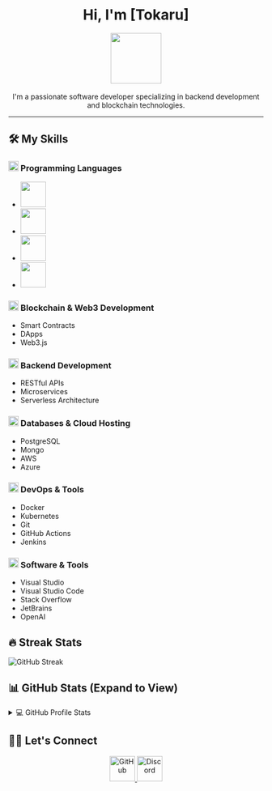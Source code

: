 <div align="center">
    <h1>Hi, I'm [Tokaru]</h1>
    <img src="https://img.icons8.com/?size=100&id=600qwvEni6Sm&format=png&color=000000" width="100">
    <br><br>
    I'm a passionate software developer specializing in backend development and blockchain technologies.
    <hr>
</div>

## 🛠️ My Skills

### <img src="https://imgur.com/FfZgWhb.png" width="20"> Programming Languages
- <img src="https://img.icons8.com/?size=100&id=2T6TKY6whzgV&format=png&color=000000" width="50">
- <img src="https://img.icons8.com/?size=100&id=at2DODSyQznb&format=png&color=000000" width="50">
- <img src="https://img.icons8.com/?size=100&id=uLDrtp8o8zTG&format=png&color=000000" width="50">
- <img src="https://img.icons8.com/?size=100&id=laVIsJnTtYoj&format=png&color=000000" width="50">

### <img src="https://imgur.com/FfZgWhb.png" width="20"> Blockchain & Web3 Development
- Smart Contracts
- DApps
- Web3.js

### <img src="https://imgur.com/FfZgWhb.png" width="20"> Backend Development
- RESTful APIs
- Microservices
- Serverless Architecture

### <img src="https://imgur.com/FfZgWhb.png" width="20"> Databases & Cloud Hosting
- PostgreSQL
- Mongo
- AWS
- Azure

### <img src="https://imgur.com/FfZgWhb.png" width="20"> DevOps & Tools
- Docker
- Kubernetes
- Git
- GitHub Actions
- Jenkins

### <img src="https://imgur.com/FfZgWhb.png" width="20"> Software & Tools
- Visual Studio
- Visual Studio Code
- Stack Overflow
- JetBrains
- OpenAI

## 🔥 Streak Stats
![GitHub Streak](https://github-readme-streak-stats.herokuapp.com/?user=Tokaru&theme=dark&hide_border=true)

## 📊 GitHub Stats (Expand to View)
<details>
  <summary>💻 GitHub Profile Stats</summary>
  <br>
  <img src="https://github-readme-stats.vercel.app/api?username=Tokaru&show_icons=true&theme=dark&hide_border=true">
</details>

## 🙋‍♀️ Let's Connect
<div align="center">
    <a href="https://github.com/TokaruLabs">
        <img src="https://img.icons8.com/?size=100&id=52539&format=png&color=000000" alt="GitHub" width="50">
    </a>
    <a href="https://discord.com/users/_tokaru.zz">
        <img src="https://img.icons8.com/?size=100&id=61604&format=png&color=000000" alt="Discord" width="50">
    </a>
</div>
